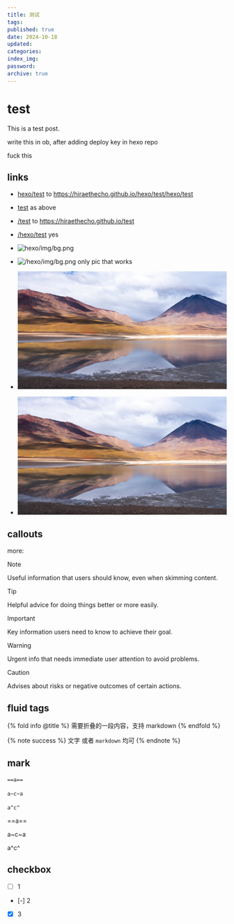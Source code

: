 ```yaml
---
title: 测试
tags:
published: true
date: 2024-10-18
updated:
categories:
index_img:
password:
archive: true
---
```


# test

This is a test post.

write this in ob, after adding deploy key in hexo repo

fuck this

## links

- [hexo/test](hexo/test) to https://hiraethecho.github.io/hexo/test/hexo/test
- [test](test) as above
- [/test](/test) to https://hiraethecho.github.io/test
- [/hexo/test](/hexo/test) yes

- ![hexo/img/bg.png](hexo/img/bg.png)
- ![/hexo/img/bg.png](/hexo/img/bg.png) only pic that works
- ![img/bg.png](img/bg.png)
- ![/img/bg.png](/img/bg.png)

## callouts

more:

> [!NOTE]
> Useful information that users should know, even when skimming content.

> [!TIP]
> Helpful advice for doing things better or more easily.

> [!IMPORTANT]
> Key information users need to know to achieve their goal.

> [!WARNING]
> Urgent info that needs immediate user attention to avoid problems.

> [!CAUTION]
> Advises about risks or negative outcomes of certain actions.

## fluid tags

{% fold info @title %}
需要折叠的一段内容，支持 markdown
{% endfold %}

{% note success %}
文字 或者 `markdown` 均可
{% endnote %}

## mark

```
==a==

a~c~a

a^c^
```

==a==

a~c~a

a^c^

## checkbox

- [ ] 1
- [-] 2
- [x] 3
